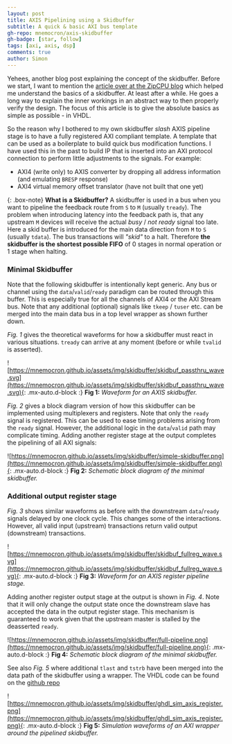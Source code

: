 ```yaml
---
layout: post
title: AXIS Pipelining using a Skidbuffer
subtitle: A quick & basic AXI bus template
gh-repo: mnemocron/axis-skidbuffer
gh-badge: [star, follow]
tags: [axi, axis, dsp]
comments: true
author: Simon
---
```


Yehees, another blog post explaining the concept of the skidbuffer.
Before we start, I want to mention the [article over at the ZipCPU blog](https://zipcpu.com/blog/2019/05/22/skidbuffer.html) which helped me understand the basics of a skidbuffer. At least after a while. 
He goes a long way to explain the inner workings in an abstract way to then properly verify the design.
The focus of this article is to give the absolute basics as simple as possible - in VHDL.

So the reason why I bothered to my own skidbuffer _slash_ AXIS pipeline stage is to have a fully registered AXI compliant template.
A template that can be used as a boilerplate to build quick bus modification functions.
I have used this in the past to build IP that is inserted into an AXI protocol connection to perform little adjustments to the signals.
For example:
- AXI4 (write only) to AXIS converter by dropping all address information (and emulating `BRESP` response)
- AXI4 virtual memory offset translator (have not built that one yet)

{: .box-note}
**What is a Skidbuffer?**
A skidbuffer is used in a bus when you want to pipeline the feedback route from `S` to `M` (usually `tready`).
The problem when introducing latency into the feedback path is, that any upstream `M` devices will receive the actual _busy_ / _not ready_ signal too late.
Here a skid buffer is introduced for the main data direction from `M` to `S` (usually `tdata`).
The bus transactions will _"skid"_ to a halt.
Therefore **the skidbuffer is the shortest possible FIFO** of 0 stages in normal operation or 1 stage when halting.

### Minimal Skidbuffer

Note that the following skidbuffer is intentionally kept generic.
Any bus or channel using the `data`/`valid`/`ready` paradigm can be routed through this buffer.
This is especially true for all the channels of AXI4 or the AXI Stream bus. 
Note that any additional (optional) signals like `tkeep` / `tuser` etc. can be merged into the main data bus in a top level wrapper as shown further down.

_Fig. 1_ gives the theoretical waveforms for how a skidbuffer must react in various situations.
`tready` can arrive at any moment (before or while `tvalid` is asserted).

![https://mnemocron.github.io/assets/img/skidbuffer/skidbuf_passthru_wave.svg](https://mnemocron.github.io/assets/img/skidbuffer/skidbuf_passthru_wave.svg){: .mx-auto.d-block :}
**Fig 1:** _Waveform for an AXIS skidbuffer._

_Fig. 2_ gives a block diagram version of how this skidbuffer can be implemented using multiplexers and registers.
Note that only the `ready` signal is registered. This can be used to ease timing problems arising from the `ready` signal. 
However, the additional logic in the `data`/`valid` path may complicate timing. 
Adding another register stage at the output completes the pipelining of all AXI signals:

![https://mnemocron.github.io/assets/img/skidbuffer/simple-skidbuffer.png](https://mnemocron.github.io/assets/img/skidbuffer/simple-skidbuffer.png){: .mx-auto.d-block :}
**Fig 2:** _Schematic block diagram of the minimal skidbuffer._

### Additional output register stage

_Fig. 3_ shows similar waveforms as before with the downstream `data`/`ready` signals delayed by one clock cycle. 
This changes some of the interactions. However, all valid input (upstream) transactions return valid output (downstream) transactions.

![https://mnemocron.github.io/assets/img/skidbuffer/skidbuf_fullreg_wave.svg](https://mnemocron.github.io/assets/img/skidbuffer/skidbuf_fullreg_wave.svg){: .mx-auto.d-block :}
**Fig 3:** _Waveform for an AXIS register pipeline stage._

Adding another register output stage at the output is shown in _Fig. 4_. Note that it will only change the output state once the downstream slave has accepted the data in the output register stage. This mechanism is guaranteed to work given that the upstream master is stalled by the deasserted `ready`.

![https://mnemocron.github.io/assets/img/skidbuffer/full-pipeline.png](https://mnemocron.github.io/assets/img/skidbuffer/full-pipeline.png){: .mx-auto.d-block :}
**Fig 4:** _Schematic block diagram of the minimal skidbuffer._

See also _Fig. 5_ where additional `tlast` and `tstrb` have been merged into the data path of the skidbuffer using a wrapper.
The VHDL code can be found on the [github repo](https://github.com/mnemocron/axis-skidbuffer/blob/master/ghdl/axis/axis_pipeline.vhd)

![https://mnemocron.github.io/assets/img/skidbuffer/ghdl_sim_axis_register.png](https://mnemocron.github.io/assets/img/skidbuffer/ghdl_sim_axis_register.png){: .mx-auto.d-block :}
**Fig 5:** _Simulation waveforms of an AXI wrapper around the pipelined skidbuffer._


